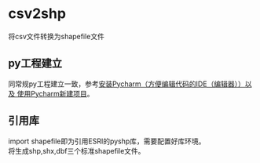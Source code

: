 # csv2shp
将csv文件转换为shapefile文件
## py工程建立
同常规py工程建立一致，参考[安装Pycharm（方便编辑代码的IDE（编辑器））以及 使用Pycharm新建项目](https://www.cnblogs.com/caiyongliang/p/11391707.html)。
## 引用库
import shapefile即为引用ESRI的pyshp库，需要配置好库环境。<br>
将生成shp,shx,dbf三个标准shapefile文件。
